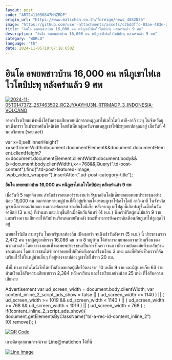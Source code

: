 ```yaml
---
layout: post
code: "ART2411050847HHZRDP"
origin_url: "https://www.matichon.co.th/foreign/news_4882836"
image: "https://github.com/user-attachments/assets/c2bddffc-03ae-483e-a2ad-1765037158a3"
title: "อินโด อพยพชาวบ้าน 16,000 คน หนีภูเขาไฟเลโวโตบิปะทุ หลังคร่าแล้ว 9 ศพ"
description: "อินโด อพยพชาวบ้าน 16,000 คน หนีภูเขาไฟเลโวโตบิปะทุ หลังคร่าแล้ว 9 ศพ"
category: "WORLD"
language: "th"
date: 2024-11-05T10:07:18.650Z
---
```


# อินโด อพยพชาวบ้าน 16,000 คน หนีภูเขาไฟเลโวโตบิปะทุ หลังคร่าแล้ว 9 ศพ

[![](https://www.matichon.co.th/wp-content/uploads/2024/11/2024-11-05T014737Z_257463502_RC2JYAAYHU3N_RTRMADP_3_INDONESIA-VOLCANO.jpg "2024-11-05T014737Z_257463502_RC2JYAAYHU3N_RTRMADP_3_INDONESIA-VOLCANO")](https://www.matichon.co.th/wp-content/uploads/2024/11/2024-11-05T014737Z_257463502_RC2JYAAYHU3N_RTRMADP_3_INDONESIA-VOLCANO.jpg)

อาคารโรงเรียนแห่งหนึ่งได้รับความเสียหายหนักจากเหตุภูเขาไฟเลโวโตบิ ลากี-ลากี ปะทุ ในจังหวัดนูซาเต็งการา ในประเทศอินโดนีเซีย โดยยังเห็นกลุ่มควันจากเหตุภูเขาไฟปะทุลอยปกคุลมอยู่ เมื่อวันที่ 4 พฤศจิกายน (รอยเตอร์)

var x=0;self.innerHeight?x=self.innerWidth:document.documentElement&&document.documentElement.clientHeight?x=document.documentElement.clientWidth:document.body&&(x=document.body.clientWidth),x<=768&&jQuery(".td-post-content").find(".td-post-featured-image, .wpb\_video\_wrapper").insertAfter(".ud-post-category-title");

**อินโด อพยพชาวบ้าน 16,000 คน หนีภูเขาไฟเลโวโตบิปะทุ หลังคร่าแล้ว 9 ศพ**

เมื่อวันที่ 5 พฤศจิกายน สำนักข่าวรอยเตอร์รายงานว่า รัฐบาลอินโดนีเซียทยอยอพยพประชาชนอย่างน้อย 16,000 คน ออกจากหลายหมู่บ้านที่ตั้งอยู่บริเวณโดยรอบภูเขาไฟเลโวโตบิ ลากี-ลากี ในจังหวัดนูซาเต็งการาตะวันออก บนเกาะฟลอเรส ของอินโดนีเซีย หลังจากภูเขาไฟลูกนี้เกิดปะทุขึ้นเมื่อคืนวันอาทิตย์ (3 พ.ย.) ที่ผ่านมา และปะทุขึ้นอีกเมื่อคืนวันจันทร์ (4 พ.ย.) ซึ่งคร่าชีวิตผู้คนไปแล้ว 9 ราย และสร้างความเสียหายให้กับบ้านเรือนหลายพันหลัง ขณะที่ทางการยังคงระดับเตือนภัยภูเขาไฟสูงสุดไว้อยู่

นายเฮโรนิมัส ลามาวูรัน โฆษกรัฐบาลท้องถิ่น เปิดเผยว่า จนถึงเช้าวันอังคาร (5 พ.ย.) นี้ ประชาชนราว 2,472 คน จากผู้อยู่อาศัยราว 16,086 คน จาก 8 หมู่บ้าน ได้ทำการอพยพออกจากบ้านเรือนของพวกเขาแล้ว โดยเราวางแผนที่จะอพยพประชาชนเป็นการชั่วคราวจนกว่ามีความปลอดภัยที่จะกลับบ้านของตนเอง โดยประชาชนได้รับการอพยพไปพักพิงยังอาคารโรงเรียน 3 แห่ง และที่พักพิงชั่วคราวที่จัดเตรียมไว้ให้ในหมู่บ้านอื่นๆ ที่อยู่ห่างจากปล่องภูเขาไฟไปราว 20 กม.

ทั้งนี้ ทางการอินโดนีเซียได้ปรับตัวเลขยอดผู้เสียชีวิตลงจาก 10 เหลือ 9 ราย และมีผู้บาดเจ็บ 63 ราย บ้านเรือนได้รับความเสียหายราว 2,384 หลังคาเรือน และโรงเรียนอย่างน้อย 25 แห่ง ที่ได้รับความเสียหาย

Advertisement var ud\_screen\_width = document.body.clientWidth; var content\_inline\_2\_script\_ads\_show = false || ( ud\_screen\_width >= 1140 ) || ( ud\_screen\_width >= 1019 && ud\_screen\_width < 1140 ) || ( ud\_screen\_width >= 768 && ud\_screen\_width < 1019 ) || ( ud\_screen\_width < 768 ) ; if(!content\_inline\_2\_script\_ads\_show){ document.getElementsByClassName("td-a-rec-id-content\_inline\_2")\[0\].remove(); }

[![QR Code](https://www.matichon.co.th/wp-content/uploads/2023/07/wob1371z.jpg)](https://lin.ee/ht0nDxX)

เกาะติดทุกสถานการณ์จาก Line@matichon ได้ที่นี่

[![Line Image](https://www.matichon.co.th/wp-content/uploads/2023/07/th.png)](https://lin.ee/ht0nDxX)